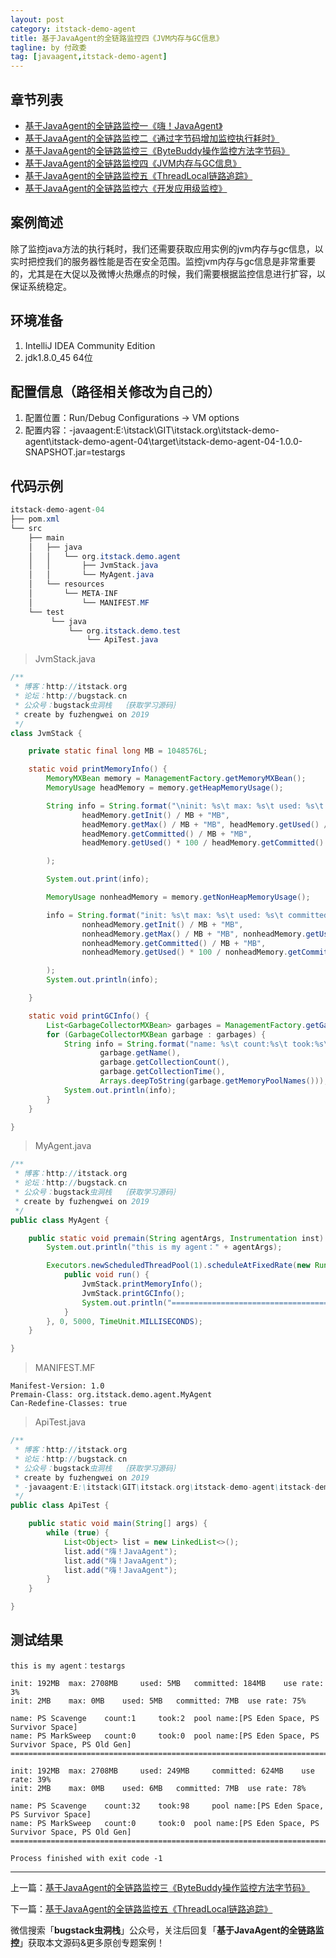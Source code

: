 ```yaml
---
layout: post
category: itstack-demo-agent
title: 基于JavaAgent的全链路监控四《JVM内存与GC信息》
tagline: by 付政委
tag: [javaagent,itstack-demo-agent]
---
```


## 章节列表
- [基于JavaAgent的全链路监控一《嗨！JavaAgent》](/itstack-demo-agent/2019/07/10/%E5%9F%BA%E4%BA%8EJavaAgent%E7%9A%84%E5%85%A8%E9%93%BE%E8%B7%AF%E7%9B%91%E6%8E%A7%E4%B8%80-%E5%97%A8-JavaAgent.html)
- [基于JavaAgent的全链路监控二《通过字节码增加监控执行耗时》](/itstack-demo-agent/2019/07/11/%E5%9F%BA%E4%BA%8EJavaAgent%E7%9A%84%E5%85%A8%E9%93%BE%E8%B7%AF%E7%9B%91%E6%8E%A7%E4%BA%8C-%E9%80%9A%E8%BF%87%E5%AD%97%E8%8A%82%E7%A0%81%E5%A2%9E%E5%8A%A0%E7%9B%91%E6%8E%A7%E6%89%A7%E8%A1%8C%E8%80%97%E6%97%B6.html)
- [基于JavaAgent的全链路监控三《ByteBuddy操作监控方法字节码》](/itstack-demo-agent/2019/07/12/%E5%9F%BA%E4%BA%8EJavaAgent%E7%9A%84%E5%85%A8%E9%93%BE%E8%B7%AF%E7%9B%91%E6%8E%A7%E4%B8%89-ByteBuddy%E6%93%8D%E4%BD%9C%E7%9B%91%E6%8E%A7%E6%96%B9%E6%B3%95%E5%AD%97%E8%8A%82%E7%A0%81.html)
- [基于JavaAgent的全链路监控四《JVM内存与GC信息》](/itstack-demo-agent/2019/07/13/%E5%9F%BA%E4%BA%8EJavaAgent%E7%9A%84%E5%85%A8%E9%93%BE%E8%B7%AF%E7%9B%91%E6%8E%A7%E5%9B%9B-JVM%E5%86%85%E5%AD%98%E4%B8%8EGC%E4%BF%A1%E6%81%AF.html)
- [基于JavaAgent的全链路监控五《ThreadLocal链路追踪》](/itstack-demo-agent/2019/07/14/%E5%9F%BA%E4%BA%8EJavaAgent%E7%9A%84%E5%85%A8%E9%93%BE%E8%B7%AF%E7%9B%91%E6%8E%A7%E4%BA%94-ThreadLocal%E9%93%BE%E8%B7%AF%E8%BF%BD%E8%B8%AA.html)
- [基于JavaAgent的全链路监控六《开发应用级监控》](/itstack-demo-agent/2019/07/15/%E5%9F%BA%E4%BA%8EJavaAgent%E7%9A%84%E5%85%A8%E9%93%BE%E8%B7%AF%E7%9B%91%E6%8E%A7%E5%85%AD-%E5%BC%80%E5%8F%91%E5%BA%94%E7%94%A8%E7%BA%A7%E7%9B%91%E6%8E%A7.html)


## 案例简述
除了监控java方法的执行耗时，我们还需要获取应用实例的jvm内存与gc信息，以实时把控我们的服务器性能是否在安全范围。监控jvm内存与gc信息是非常重要的，尤其是在大促以及微博火热爆点的时候，我们需要根据监控信息进行扩容，以保证系统稳定。

## 环境准备
1. IntelliJ IDEA Community Edition
2. jdk1.8.0_45 64位

## 配置信息（路径相关修改为自己的）
1. 配置位置：Run/Debug Configurations -> VM options
2. 配置内容：-javaagent:E:\itstack\GIT\itstack.org\itstack-demo-agent\itstack-demo-agent-04\target\itstack-demo-agent-04-1.0.0-SNAPSHOT.jar=testargs

## 代码示例
```java
itstack-demo-agent-04
├── pom.xml
└── src
    ├── main
    │   ├── java
    │   │   └── org.itstack.demo.agent
    │   │       ├── JvmStack.java
    │   │	    └── MyAgent.java
    │	└── resources
    │       └── META-INF
    │           └── MANIFEST.MF 	
    └── test
         └── java
             └── org.itstack.demo.test
                 └── ApiTest.java
```
>JvmStack.java

```java
/**
 * 博客：http://itstack.org
 * 论坛：http://bugstack.cn
 * 公众号：bugstack虫洞栈  ｛获取学习源码｝
 * create by fuzhengwei on 2019
 */
class JvmStack {

    private static final long MB = 1048576L;

    static void printMemoryInfo() {
        MemoryMXBean memory = ManagementFactory.getMemoryMXBean();
        MemoryUsage headMemory = memory.getHeapMemoryUsage();

        String info = String.format("\ninit: %s\t max: %s\t used: %s\t committed: %s\t use rate: %s\n",
                headMemory.getInit() / MB + "MB",
                headMemory.getMax() / MB + "MB", headMemory.getUsed() / MB + "MB",
                headMemory.getCommitted() / MB + "MB",
                headMemory.getUsed() * 100 / headMemory.getCommitted() + "%"

        );

        System.out.print(info);

        MemoryUsage nonheadMemory = memory.getNonHeapMemoryUsage();

        info = String.format("init: %s\t max: %s\t used: %s\t committed: %s\t use rate: %s\n",
                nonheadMemory.getInit() / MB + "MB",
                nonheadMemory.getMax() / MB + "MB", nonheadMemory.getUsed() / MB + "MB",
                nonheadMemory.getCommitted() / MB + "MB",
                nonheadMemory.getUsed() * 100 / nonheadMemory.getCommitted() + "%"

        );
        System.out.println(info);

    }

    static void printGCInfo() {
        List<GarbageCollectorMXBean> garbages = ManagementFactory.getGarbageCollectorMXBeans();
        for (GarbageCollectorMXBean garbage : garbages) {
            String info = String.format("name: %s\t count:%s\t took:%s\t pool name:%s",
                    garbage.getName(),
                    garbage.getCollectionCount(),
                    garbage.getCollectionTime(),
                    Arrays.deepToString(garbage.getMemoryPoolNames()));
            System.out.println(info);
        }
    }

}
```
>MyAgent.java

```java
/**
 * 博客：http://itstack.org
 * 论坛：http://bugstack.cn
 * 公众号：bugstack虫洞栈  ｛获取学习源码｝
 * create by fuzhengwei on 2019
 */
public class MyAgent {

    public static void premain(String agentArgs, Instrumentation inst) {
        System.out.println("this is my agent：" + agentArgs);

        Executors.newScheduledThreadPool(1).scheduleAtFixedRate(new Runnable() {
            public void run() {
                JvmStack.printMemoryInfo();
                JvmStack.printGCInfo();
                System.out.println("===================================================================================================");
            }
        }, 0, 5000, TimeUnit.MILLISECONDS);
    }

}
```
>MANIFEST.MF

```其他语言
Manifest-Version: 1.0
Premain-Class: org.itstack.demo.agent.MyAgent
Can-Redefine-Classes: true

```
>ApiTest.java

```java
/**
 * 博客：http://itstack.org
 * 论坛：http://bugstack.cn
 * 公众号：bugstack虫洞栈  ｛获取学习源码｝
 * create by fuzhengwei on 2019
 * -javaagent:E:\itstack\GIT\itstack.org\itstack-demo-agent\itstack-demo-agent-04\target\itstack-demo-agent-04-1.0.0-SNAPSHOT.jar=testargs
 */
public class ApiTest {

    public static void main(String[] args) {
        while (true) {
            List<Object> list = new LinkedList<>();
            list.add("嗨！JavaAgent");
            list.add("嗨！JavaAgent");
            list.add("嗨！JavaAgent");
        }
    }

}
```

## 测试结果

```其他语言
this is my agent：testargs

init: 192MB	 max: 2708MB	 used: 5MB	 committed: 184MB	 use rate: 3%
init: 2MB	 max: 0MB	 used: 5MB	 committed: 7MB	 use rate: 75%

name: PS Scavenge	 count:1	 took:2	 pool name:[PS Eden Space, PS Survivor Space]
name: PS MarkSweep	 count:0	 took:0	 pool name:[PS Eden Space, PS Survivor Space, PS Old Gen]
===================================================================================================

init: 192MB	 max: 2708MB	 used: 249MB	 committed: 624MB	 use rate: 39%
init: 2MB	 max: 0MB	 used: 6MB	 committed: 7MB	 use rate: 78%

name: PS Scavenge	 count:32	 took:98	 pool name:[PS Eden Space, PS Survivor Space]
name: PS MarkSweep	 count:0	 took:0	 pool name:[PS Eden Space, PS Survivor Space, PS Old Gen]
===================================================================================================

Process finished with exit code -1
```
------------

上一篇：[基于JavaAgent的全链路监控三《ByteBuddy操作监控方法字节码》](/itstack-demo-agent/2019/07/12/%E5%9F%BA%E4%BA%8EJavaAgent%E7%9A%84%E5%85%A8%E9%93%BE%E8%B7%AF%E7%9B%91%E6%8E%A7%E4%B8%89-ByteBuddy%E6%93%8D%E4%BD%9C%E7%9B%91%E6%8E%A7%E6%96%B9%E6%B3%95%E5%AD%97%E8%8A%82%E7%A0%81.html)

下一篇：[基于JavaAgent的全链路监控五《ThreadLocal链路追踪》](/itstack-demo-agent/2019/07/14/%E5%9F%BA%E4%BA%8EJavaAgent%E7%9A%84%E5%85%A8%E9%93%BE%E8%B7%AF%E7%9B%91%E6%8E%A7%E4%BA%94-ThreadLocal%E9%93%BE%E8%B7%AF%E8%BF%BD%E8%B8%AA.html)

微信搜索「**bugstack虫洞栈**」公众号，关注后回复「**基于JavaAgent的全链路监控**」获取本文源码&更多原创专题案例！


